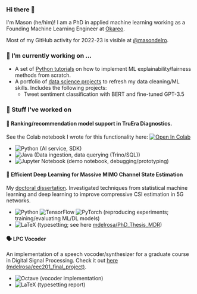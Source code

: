 ### Hi there 👋

I'm Mason (he/him)! I am a PhD in applied machine learning working as a Founding Machine Learning Engineer at [Okareo](https://okareo.com/).

Most of my GitHub activity for 2022-23 is visible at [@masondelro](https://github.com/masondelro).

### 🔭 I’m currently working on ...

- A set of [Python tutorials](https://github.com/mdelrosa/ml-explainability-fairness) on how to implement ML explainability/fairness methods from scratch.
- A portfolio of [data science projects](https://github.com/mdelrosa/data-science-portfolio) to refresh my data cleaning/ML skills. Includes the following projects:
  - Tweet sentiment classification with BERT and fine-tuned GPT-3.5

### 👀 Stuff I've worked on

#### 🔎 Ranking/recommendation model support in TruEra Diagnostics.

See the Colab notebook I wrote for this functionality here: [![Open In Colab](https://colab.research.google.com/assets/colab-badge.svg)](https://colab.research.google.com/github/truera/truera-examples/blob/release/prod/starter-examples/starter-ranking.ipynb)
- ![Python](https://img.shields.io/badge/python-3670A0?style=for-the-badge&logo=python&logoColor=ffdd54) (AI service, SDK)
- ![Java](https://img.shields.io/badge/java-%23ED8B00.svg?style=for-the-badge&logo=openjdk&logoColor=white) (Data ingestion, data querying (Trino/SQL))
- ![Jupyter Notebook](https://img.shields.io/badge/jupyter-%23FA0F00.svg?style=for-the-badge&logo=jupyter&logoColor=white) (demo notebook, debugging/prototyping)

#### 📱 Efficient Deep Learning for Massive MIMO Channel State Estimation

My [doctoral dissertation](https://www.proquest.com/openview/95c3a12f32f1124c5dc9cb08244f2aec/1?pq-origsite=gscholar&cbl=18750&diss=y). Investigated techniques from statistical machine learning and deep learning to improve compressive CSI estimation in 5G networks.
- ![Python](https://img.shields.io/badge/python-3670A0?style=for-the-badge&logo=python&logoColor=ffdd54) 	![TensorFlow](https://img.shields.io/badge/TensorFlow-%23FF6F00.svg?style=for-the-badge&logo=TensorFlow&logoColor=white) ![PyTorch](https://img.shields.io/badge/PyTorch-%23EE4C2C.svg?style=for-the-badge&logo=PyTorch&logoColor=white) (reproducing experiments; training/evaluating ML/DL models) 
- ![LaTeX](https://img.shields.io/badge/latex-%23008080.svg?style=for-the-badge&logo=latex&logoColor=white) (typesetting; see here [mdelrosa/PhD_Thesis_MDR](https://github.com/mdelrosa/PhD_Thesis_MDR/tree/master))

#### 🗣 LPC Vocoder

An implementation of a speech vocoder/synthesizer for a graduate course in Digital Signal Processing. Check it out [here (mdelrosa/eec201_final_project)](https://github.com/mdelrosa/eec201_final_project).
- ![Octave](https://img.shields.io/badge/OCTAVE-darkblue?style=for-the-badge&logo=octave&logoColor=fcd683) (vocoder implementation)
- ![LaTeX](https://img.shields.io/badge/latex-%23008080.svg?style=for-the-badge&logo=latex&logoColor=white) (typesetting report)

<!--
**mdelrosa/mdelrosa** is a ✨ _special_ ✨ repository because its `README.md` (this file) appears on your GitHub profile.

Here are some ideas to get you started:

- 🔭 I’m currently working on ...
- 🌱 I’m currently learning ...
- 👯 I’m looking to collaborate on ...
- 🤔 I’m looking for help with ...
- 💬 Ask me about ...
- 📫 How to reach me: ...
- 😄 Pronouns: ...
- ⚡ Fun fact: ...
-->
